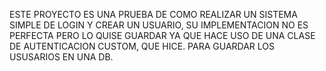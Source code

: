 ESTE PROYECTO ES UNA PRUEBA DE COMO REALIZAR UN SISTEMA SIMPLE DE LOGIN Y CREAR UN USUARIO, SU IMPLEMENTACION NO ES PERFECTA PERO LO QUISE GUARDAR
YA QUE HACE USO DE UNA CLASE DE AUTENTICACION CUSTOM, QUE HICE. PARA GUARDAR LOS USUSARIOS EN UNA DB. 
